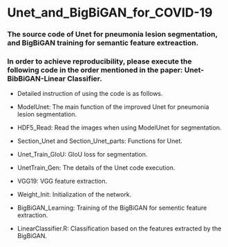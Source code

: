 # Unet_and_BigBiGAN_for_COVID-19
### The source code of Unet for pneumonia lesion segmentation, and BigBiGAN training for semantic feature extreaction.

### In order to achieve reproducibility, please execute the following code in the order mentioned in the paper: Unet-BibBiGAN-Linear Classifier.

* Detailed instruction of using the code is as follows.

* ModelUnet: The main function of the improved Unet for pneumonia lesion segmentation.

* HDF5_Read: Read the images when using ModelUnet for segmentation.

* Section_Unet and Section_Unet_parts: Functions for Unet.

* Unet_Train_GIoU: GIoU loss for segmentation.

* UnetTrain_Gen: The details of the Unet code execution.

* VGG19: VGG feature extraction.

* Weight_Init: Initialization of the network.

* BigBiGAN_Learning: Training of the BigBiGAN for sementic feature extraction.

* LinearClassifier.R: Classification based on the features extracted by the BigBiGAN.
